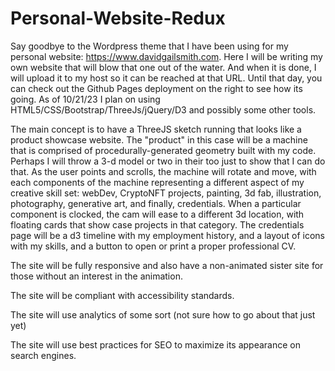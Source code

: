 # Personal-Website-Redux

Say goodbye to the Wordpress theme that I have been using for my personal website: https://www.davidgailsmith.com. Here
I will be writing my own website that will blow that one out of the water. And when it is done, I will upload it to my
host so it can be reached at that URL. Until that day, you can check out the Github Pages deployment on the right to see
how its going. As of 10/21/23 I plan on using HTML5/CSS/Bootstrap/ThreeJs/jQuery/D3 and possibly some other tools.

The main concept is to have a ThreeJS sketch running that looks like a product showcase website. The "product" in this
case will be a machine that is comprised of procedurally-generated geometry built with my code.  Perhaps I will throw a 
3-d model or two in their too just to show that I can do that. As the user points and scrolls, the machine will
rotate and move, with each components of the machine representing a different aspect of my creative skill set:  webDev,
CryptoNFT projects, painting, 3d fab, illustration, photography, generative art, and finally, credentials. When a
particular component is clocked, the cam will ease to a different 3d location, with floating cards that show case
projects in that category. The credentials page will be a d3 timeline with my employment history, and a layout of icons
with my skills, and a button to open or print a proper professional CV.

The site will be fully responsive and also have a non-animated sister site for those without an interest in the
animation.

The site will be compliant with accessibility standards.

The site will use analytics of some sort (not sure how to go about that just yet)

The site will use best practices for SEO to maximize its appearance on search engines.

